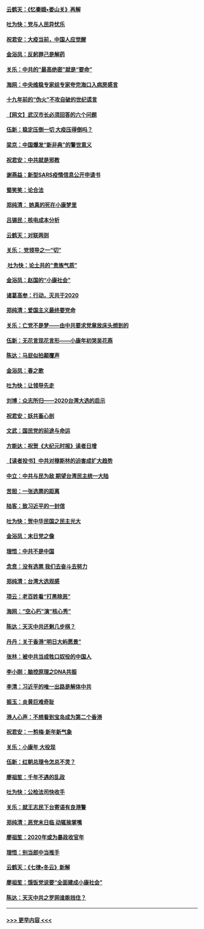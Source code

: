#### [云鹤天：《忆秦娥▪娄山关》再解](../pages/nsc993/n11824682.md?t=01272133) 
#### [吐为快：党与人民异忧乐](../pages/nsc993/n11824660.md?t=01272133) 
#### [祝君安：大疫当前，中国人应觉醒](../pages/nsc993/n11821946.md?t=01272133) 
#### [金浴凤：反躬罪己是解药](../pages/nsc993/n11820280.md?t=01272133) 
#### [关乐：中共的“最高绝密”就是“要命”](../pages/nsc993/n11816946.md?t=01272133) 
#### [海网：中央维稳专家组专家夸完海口入病房感言](../pages/nsc993/n11815138.md?t=01272133) 
#### [十九年前的“伪火”不攻自破的世纪谎言](../pages/nsc993/n11813238.md?t=01272133) 
#### [【网文】武汉市长必须回答的六个问题](../pages/nsc993/n11813848.md?t=01272133) 
#### [伍新：稳定压倒一切 大疫压得倒吗？](../pages/nsc993/n11812634.md?t=01272133) 
#### [梁京：中国爆发“新非典”的警世意义](../pages/nsc993/n11812554.md?t=01272133) 
#### [祝君安：中共就是邪教](../pages/nsc993/n11812431.md?t=01272133) 
#### [谢燕益：新型SARS疫情信息公开申请书](../pages/nsc993/n11808840.md?t=01272133) 
#### [蜀笑笑：论合法](../pages/nsc993/n11808064.md?t=01272133) 
#### [郑纯清： 她真的死在小康梦里](../pages/nsc993/n11806623.md?t=01272133) 
#### [吕锡民：核电成本分析](../pages/nsc993/n11806284.md?t=01272133) 
#### [云鹤天：对联两则](../pages/nsc993/n11805957.md?t=01272133) 
#### [关乐： 党领导之一“切”](../pages/nsc993/n11804505.md?t=01272133) 
#### [ 吐为快：论土共的“贵族气质”](../pages/nsc993/n11804490.md?t=01272133) 
#### [金浴凤：赵国的“小康社会”](../pages/nsc993/n11804452.md?t=01272133) 
#### [诸葛高参：行动，灭共于2020](../pages/nsc993/n11804120.md?t=01272133) 
#### [郑纯清：爱国主义最终要党命](../pages/nsc993/n11802197.md?t=01272133) 
#### [关乐：亡党不是梦——由中共要求党章放床头想到的](../pages/nsc993/n11802156.md?t=01272133) 
#### [伍新：无花言现花言形——小康年初哭吴花燕](../pages/nsc993/n11800044.md?t=01272133) 
#### [陈达：马屁似拍颠覆声](../pages/nsc993/n11800010.md?t=01272133) 
#### [金浴凤：春之歌](../pages/nsc993/n11797687.md?t=01272133) 
#### [吐为快：让领导先走](../pages/nsc993/n11797512.md?t=01272133) 
#### [刘博：众志所归——2020台湾大选的启示](../pages/nsc993/n11796878.md?t=01272133) 
#### [祝君安：妖共畜心剖](../pages/nsc993/n11794273.md?t=01272133) 
#### [文武：国民党的前途与命运](../pages/nsc993/n11794198.md?t=01272133) 
#### [方能达：祝贺《大纪元时报》读者日增](../pages/nsc993/n11793807.md?t=01272133) 
#### [【读者投书】中共对穆斯林的迫害成扩大趋势](../pages/nsc993/n11791371.md?t=01272133) 
#### [中立：中共与民为敌 期望台湾民主统一大陆](../pages/nsc993/n11790392.md?t=01272133) 
#### [苦胆：一张选票的距离](../pages/nsc993/n11788914.md?t=01272133) 
#### [陆客：致习近平的一封信](../pages/nsc993/n11788867.md?t=01272133) 
#### [吐为快：贺中华民国之民主光大](../pages/nsc993/n11788618.md?t=01272133) 
#### [金浴凤：末日党之像](../pages/nsc993/n11787475.md?t=01272133) 
#### [理悟：中共不是中国](../pages/nsc993/n11787463.md?t=01272133) 
#### [念贲：没有选票  我们去奋斗去努力](../pages/nsc993/n11787398.md?t=01272133) 
#### [郑纯清：台湾大选观感](../pages/nsc993/n11786210.md?t=01272133) 
#### [项云：老百姓看“打黑除恶”](../pages/nsc993/n11785398.md?t=01272133) 
#### [海网：“空心朽”演“核心秀”](../pages/nsc993/n11783874.md?t=01272133) 
#### [陈达：天灭中共还剩几步棋？](../pages/nsc993/n11783719.md?t=01272133) 
#### [丹丹：关于香港“明日大屿愿景”](../pages/nsc993/n11783273.md?t=01272133) 
#### [张林：被中共当成牲口奴役的中国人](../pages/nsc993/n11782397.md?t=01272133) 
#### [李小刚：脑控原理之DNA共振](../pages/nsc993/n11780962.md?t=01272133) 
#### [李清：习近平的唯一出路是解体中共](../pages/nsc993/n11780866.md?t=01272133) 
#### [振玉：炎黄巨难奇耻](../pages/nsc993/n11779632.md?t=01272133) 
#### [港人心声：不想看到宝岛成为第二个香港](../pages/nsc993/n11778817.md?t=01272133) 
#### [祝君安：一剪梅‧新年新气象](../pages/nsc993/n11776340.md?t=01272133) 
#### [关乐：小康年 大役现](../pages/nsc993/n11774213.md?t=01272133) 
#### [伍新：红朝总理令怎总不灵？](../pages/nsc993/n11770813.md?t=01272133) 
#### [廖祖笙：千年不遇的乱政](../pages/nsc993/n11770373.md?t=01272133) 
#### [吐为快：公检法司快收手](../pages/nsc993/n11770359.md?t=01272133) 
#### [关乐：就王志民下台寄语有良港警](../pages/nsc993/n11769903.md?t=01272133) 
#### [郑纯清：恶党末日临 动辄挨掌嘴](../pages/nsc993/n11769356.md?t=01272133) 
#### [廖祖笙：2020年或为暴政收官年](../pages/nsc993/n11768216.md?t=01272133) 
#### [理悟：别当郎中当推手](../pages/nsc993/n11768243.md?t=01272133) 
#### [云鹤天：《七律▪冬云》新解](../pages/nsc993/n11768204.md?t=01272133) 
#### [廖祖笙：饿饭党说要“全面建成小康社会”](../pages/nsc993/n11767482.md?t=01272133) 
#### [陈达：天灭中共之罗网谁能挡住？](../pages/nsc993/n11767465.md?t=01272133) 

----
#### [ >>> 更早内容 <<< ](../indexes/nsc993-earlier.md)
